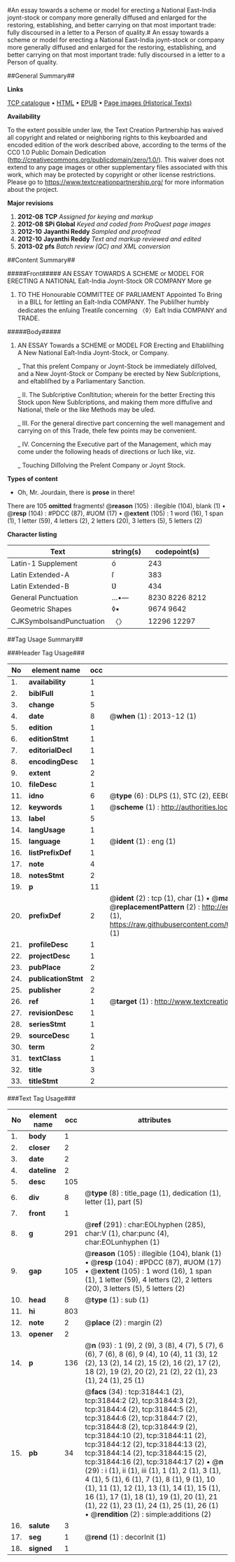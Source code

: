 #An essay towards a scheme or model for erecting a National East-India joynt-stock or company more generally diffused and enlarged for the restoring, establishing, and better carrying on that most important trade: fully discoursed in a letter to a Person of quality.#
An essay towards a scheme or model for erecting a National East-India joynt-stock or company more generally diffused and enlarged for the restoring, establishing, and better carrying on that most important trade: fully discoursed in a letter to a Person of quality.

##General Summary##

**Links**

[TCP catalogue](http://www.ota.ox.ac.uk/tcp/)  • 
[HTML](http://tei.it.ox.ac.uk/tcp/Texts-HTML/free/A38/A38638.html)  • 
[EPUB](http://tei.it.ox.ac.uk/tcp/Texts-EPUB/free/A38/A38638.epub) • 
[Page images (Historical Texts)](https://historicaltexts.jisc.ac.uk/eebo-99827426e)

**Availability**

To the extent possible under law, the Text Creation Partnership has waived all copyright and related or neighboring rights to this keyboarded and encoded edition of the work described above, according to the terms of the CC0 1.0 Public Domain Dedication (http://creativecommons.org/publicdomain/zero/1.0/). This waiver does not extend to any page images or other supplementary files associated with this work, which may be protected by copyright or other license restrictions. Please go to https://www.textcreationpartnership.org/ for more information about the project.

**Major revisions**

1. __2012-08__ __TCP__ *Assigned for keying and markup*
1. __2012-08__ __SPi Global__ *Keyed and coded from ProQuest page images*
1. __2012-10__ __Jayanthi Reddy__ *Sampled and proofread*
1. __2012-10__ __Jayanthi Reddy__ *Text and markup reviewed and edited*
1. __2013-02__ __pfs__ *Batch review (QC) and XML conversion*

##Content Summary##

#####Front#####
AN ESSAY TOWARDS A SCHEME or MODEL FOR ERECTING A NATIONAL Eaſt-India Joynt-Stock OR COMPANY More ge
1. TO THE Honourable COMMITTEE OF PARLIAMENT Appointed To Bring in a BILL for ſettling an Eaſt-India COMPANY. The Publiſher humbly dedicates the enſuing Treatiſe concerning 〈◊〉Eaſt India COMPANY and TRADE.

#####Body#####

1. AN ESSAY Towards a SCHEME or MODEL FOR Erecting and Eſtabliſhing A New National Eaſt-India Joynt-Stock, or Company.

    _ That this preſent Company or Joynt-Stock be immediately diſſolved, and a New Joynt-Stock or Company be erected by New Subſcriptions, and eſtabliſhed by a Parliamentary Sanction.

    _ II. The Subſcriptive Conſtitution; wherein for the better Erecting this Stock upon New Subſcriptions, and making them more diffuſive and National, theſe or the like Methods may be uſed.

    _ III. For the general directive part concerning the well management and carrying on of this Trade, theſe few points may be convenient.

    _ IV. Concerning the Executive part of the Management, which may come under the following heads of directions or ſuch like, viz.

    _ Touching Diſſolving the Preſent Company or Joynt Stock.

**Types of content**

  * Oh, Mr. Jourdain, there is **prose** in there!

There are 105 **omitted** fragments! 
 @__reason__ (105) : illegible (104), blank (1)  •  @__resp__ (104) : #PDCC (87), #UOM (17)  •  @__extent__ (105) : 1 word (16), 1 span (1), 1 letter (59), 4 letters (2), 2 letters (20), 3 letters (5), 5 letters (2)

**Character listing**


|Text|string(s)|codepoint(s)|
|---|---|---|
|Latin-1 Supplement|ó|243|
|Latin Extended-A|ſ|383|
|Latin Extended-B|Ʋ|434|
|General Punctuation|…•—|8230 8226 8212|
|Geometric Shapes|◊▪|9674 9642|
|CJKSymbolsandPunctuation|〈〉|12296 12297|

##Tag Usage Summary##

###Header Tag Usage###

|No|element name|occ|attributes|
|---|---|---|---|
|1.|__availability__|1||
|2.|__biblFull__|1||
|3.|__change__|5||
|4.|__date__|8| @__when__ (1) : 2013-12 (1)|
|5.|__edition__|1||
|6.|__editionStmt__|1||
|7.|__editorialDecl__|1||
|8.|__encodingDesc__|1||
|9.|__extent__|2||
|10.|__fileDesc__|1||
|11.|__idno__|6| @__type__ (6) : DLPS (1), STC (2), EEBO-CITATION (1), PROQUEST (1), VID (1)|
|12.|__keywords__|1| @__scheme__ (1) : http://authorities.loc.gov/ (1)|
|13.|__label__|5||
|14.|__langUsage__|1||
|15.|__language__|1| @__ident__ (1) : eng (1)|
|16.|__listPrefixDef__|1||
|17.|__note__|4||
|18.|__notesStmt__|2||
|19.|__p__|11||
|20.|__prefixDef__|2| @__ident__ (2) : tcp (1), char (1)  •  @__matchPattern__ (2) : ([0-9\-]+):([0-9IVX]+) (1), (.+) (1)  •  @__replacementPattern__ (2) : http://eebo.chadwyck.com/downloadtiff?vid=$1&page=$2 (1), https://raw.githubusercontent.com/textcreationpartnership/Texts/master/tcpchars.xml#$1 (1)|
|21.|__profileDesc__|1||
|22.|__projectDesc__|1||
|23.|__pubPlace__|2||
|24.|__publicationStmt__|2||
|25.|__publisher__|2||
|26.|__ref__|1| @__target__ (1) : http://www.textcreationpartnership.org/docs/. (1)|
|27.|__revisionDesc__|1||
|28.|__seriesStmt__|1||
|29.|__sourceDesc__|1||
|30.|__term__|2||
|31.|__textClass__|1||
|32.|__title__|3||
|33.|__titleStmt__|2||


###Text Tag Usage###

|No|element name|occ|attributes|
|---|---|---|---|
|1.|__body__|1||
|2.|__closer__|2||
|3.|__date__|2||
|4.|__dateline__|2||
|5.|__desc__|105||
|6.|__div__|8| @__type__ (8) : title_page (1), dedication (1), letter (1), part (5)|
|7.|__front__|1||
|8.|__g__|291| @__ref__ (291) : char:EOLhyphen (285), char:V (1), char:punc (4), char:EOLunhyphen (1)|
|9.|__gap__|105| @__reason__ (105) : illegible (104), blank (1)  •  @__resp__ (104) : #PDCC (87), #UOM (17)  •  @__extent__ (105) : 1 word (16), 1 span (1), 1 letter (59), 4 letters (2), 2 letters (20), 3 letters (5), 5 letters (2)|
|10.|__head__|8| @__type__ (1) : sub (1)|
|11.|__hi__|803||
|12.|__note__|2| @__place__ (2) : margin (2)|
|13.|__opener__|2||
|14.|__p__|136| @__n__ (93) : 1 (9), 2 (9), 3 (8), 4 (7), 5 (7), 6 (6), 7 (6), 8 (6), 9 (4), 10 (4), 11 (3), 12 (2), 13 (2), 14 (2), 15 (2), 16 (2), 17 (2), 18 (2), 19 (2), 20 (2), 21 (2), 22 (1), 23 (1), 24 (1), 25 (1)|
|15.|__pb__|34| @__facs__ (34) : tcp:31844:1 (2), tcp:31844:2 (2), tcp:31844:3 (2), tcp:31844:4 (2), tcp:31844:5 (2), tcp:31844:6 (2), tcp:31844:7 (2), tcp:31844:8 (2), tcp:31844:9 (2), tcp:31844:10 (2), tcp:31844:11 (2), tcp:31844:12 (2), tcp:31844:13 (2), tcp:31844:14 (2), tcp:31844:15 (2), tcp:31844:16 (2), tcp:31844:17 (2)  •  @__n__ (29) : i (1), ii (1), iii (1), 1 (1), 2 (1), 3 (1), 4 (1), 5 (1), 6 (1), 7 (1), 8 (1), 9 (1), 10 (1), 11 (1), 12 (1), 13 (1), 14 (1), 15 (1), 16 (1), 17 (1), 18 (1), 19 (1), 20 (1), 21 (1), 22 (1), 23 (1), 24 (1), 25 (1), 26 (1)  •  @__rendition__ (2) : simple:additions (2)|
|16.|__salute__|3||
|17.|__seg__|1| @__rend__ (1) : decorInit (1)|
|18.|__signed__|1||

